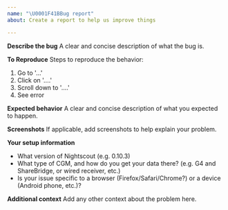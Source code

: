 ```yaml
---
name: "\U0001F41BBug report"
about: Create a report to help us improve things

---
```


**Describe the bug**
A clear and concise description of what the bug is.

**To Reproduce**
Steps to reproduce the behavior:
1. Go to '...'
2. Click on '....'
3. Scroll down to '....'
4. See error

**Expected behavior**
A clear and concise description of what you expected to happen.

**Screenshots**
If applicable, add screenshots to help explain your problem.

**Your setup information**
- What version of Nightscout (e.g. 0.10.3)
- What type of CGM, and how do you get your data there? (e.g. G4 and ShareBridge, or wired receiver, etc.)
- Is your issue specific to a browser (Firefox/Safari/Chrome?) or a device (Android phone, etc.)?

**Additional context**
Add any other context about the problem here.
